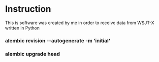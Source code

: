 # Instruction

This is software was created by me in order to receive data from WSJT-X written in Python

### alembic revision --autogenerate -m 'initial'
### alembic upgrade head